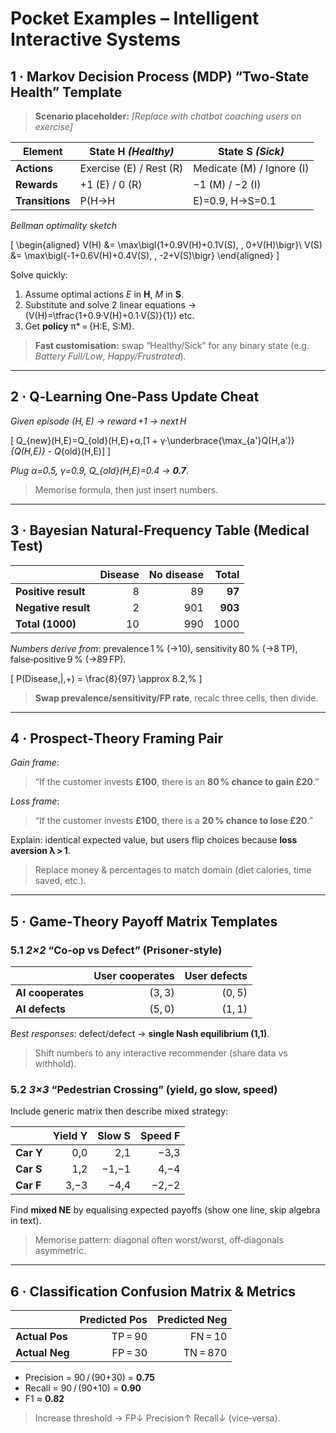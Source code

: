 # **Pocket Examples – Intelligent Interactive Systems**


## 1 · Markov Decision Process (MDP) “Two‑State Health” Template

> **Scenario placeholder:** *[Replace with chatbot coaching users on exercise]*

| Element            | State H *(Healthy)* | State S *(Sick)* |
|--------------------|---------------------|------------------|
| **Actions**        | Exercise (E) / Rest (R) | Medicate (M) / Ignore (I) |
| **Rewards**        | +1 (E) / 0 (R) | −1 (M) / −2 (I) |
| **Transitions**    | P(H→H|E)=0.9, H→S=0.1 | P(S→H|M)=0.6, S→S=0.4 |

*Bellman optimality sketch*  

\[
\begin{aligned}
V(H) &= \max\bigl\{1+0.9V(H)+0.1V(S), \, 0+V(H)\bigr\}\\
V(S) &= \max\bigl\{-1+0.6V(H)+0.4V(S), \, -2+V(S)\bigr\}
\end{aligned}
\]

Solve quickly:
1. Assume optimal actions *E* in **H**, *M* in **S**.
2. Substitute and solve 2 linear equations →  
   \(V(H)=\tfrac{1+0.9·V(H)+0.1·V(S)}{1}\) etc.  
3. Get **policy** π\* = {H:E, S:M}.

> **Fast customisation:** swap “Healthy/Sick” for any binary state (e.g. *Battery Full/Low*, *Happy/Frustrated*).

---

## 2 · Q‑Learning One‑Pass Update Cheat

*Given episode (H, E) → reward +1 → next H*

\[
Q_{new}(H,E)=Q_{old}(H,E)+α\,[1 + γ·\underbrace{\max_{a'}Q(H,a')}_{Q(H,E)} - Q_{old}(H,E)]
\]

*Plug α=0.5, γ=0.9, Q_{old}(H,E)=0.4 → **0.7***.

> Memorise formula, then just insert numbers.

---

## 3 · Bayesian Natural‑Frequency Table (Medical Test)

|                       | **Disease** | **No disease** | **Total** |
|-----------------------|------------:|---------------:|----------:|
| **Positive result**   | 8           | 89             | **97** |
| **Negative result**   | 2           | 901            | **903** |
| **Total (1000)**      | 10          | 990            | 1000 |

*Numbers derive from*: prevalence 1 % (→10), sensitivity 80 % (→8 TP), false‑positive 9 % (→89 FP).  

\[
P(Disease\,|\,+) = \frac{8}{97} \approx 8.2\,\%
\]

> **Swap prevalence/sensitivity/FP rate**, recalc three cells, then divide.

---

## 4 · Prospect‑Theory Framing Pair

*Gain frame*:  
> “If the customer invests **£100**, there is an **80 % chance to **gain** £20**.”

*Loss frame*:  
> “If the customer invests **£100**, there is a **20 % chance to **lose** £20**.”

Explain: identical expected value, but users flip choices because **loss aversion λ > 1**.

> Replace money & percentages to match domain (diet calories, time saved, etc.).

---

## 5 · Game‑Theory Payoff Matrix Templates

### 5.1 *2×2* “Co‑op vs Defect” (Prisoner‑style)

|             | **User cooperates** | **User defects** |
|-------------|--------------------:|-----------------:|
| **AI cooperates** | (3, 3) | (0, 5) |
| **AI defects**    | (5, 0) | (1, 1) |

*Best responses*: defect/defect → **single Nash equilibrium (1,1)**.  
> Shift numbers to any interactive recommender (share data vs withhold).

### 5.2 *3×3* “Pedestrian Crossing” (yield, go slow, speed)

Include generic matrix then describe mixed strategy:

|          | **Yield Y** | **Slow S** | **Speed F** |
|----------|------------:|-----------:|------------:|
| **Car Y** | 0,0 | 2,1 | −3,3 |
| **Car S** | 1,2 | −1,−1 | 4,−4 |
| **Car F** | 3,−3 | −4,4 | −2,−2 |

Find **mixed NE** by equalising expected payoffs (show one line, skip algebra in text).

> Memorise pattern: diagonal often worst/worst, off‑diagonals asymmetric.

---

## 6 · Classification Confusion Matrix & Metrics

|               | **Predicted Pos** | **Predicted Neg** |
|---------------|------------------:|------------------:|
| **Actual Pos** | TP = 90 | FN = 10 |
| **Actual Neg** | FP = 30 | TN = 870 |

- Precision = 90 / (90+30) = **0.75**  
- Recall = 90 / (90+10) = **0.90**  
- F1 ≈ **0.82**

> Increase threshold → FP↓ Precision↑ Recall↓ (vice‑versa).

